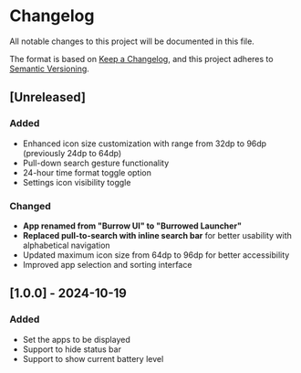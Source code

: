 # Changelog

All notable changes to this project will be documented in this file.

The format is based on [Keep a Changelog](https://keepachangelog.com/en/1.0.0/),
and this project adheres to [Semantic Versioning](https://semver.org/spec/v2.0.0.html).

## [Unreleased]

### Added
- Enhanced icon size customization with range from 32dp to 96dp (previously 24dp to 64dp)
- Pull-down search gesture functionality
- 24-hour time format toggle option
- Settings icon visibility toggle

### Changed
- **App renamed from "Burrow UI" to "Burrowed Launcher"**
- **Replaced pull-to-search with inline search bar** for better usability with alphabetical navigation
- Updated maximum icon size from 64dp to 96dp for better accessibility
- Improved app selection and sorting interface

## [1.0.0] - 2024-10-19

### Added
- Set the apps to be displayed
- Support to hide status bar
- Support to show current battery level
